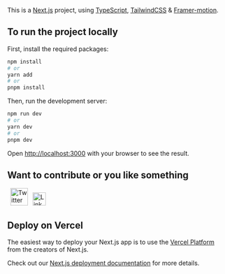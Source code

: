 This is a [Next.js](https://nextjs.org/) project, using [TypeScript](https://github.com/microsoft/TypeScript), [TailwindCSS](https://github.com/tailwindlabs/tailwindcss) & [Framer-motion](https://github.com/framer/motion). 

## To run the project locally
First, install the required packages:
```bash
npm install
# or
yarn add
# or
pnpm install
```
Then, run the development server:

```bash
npm run dev
# or
yarn dev
# or
pnpm dev
```

Open [http://localhost:3000](http://localhost:3000) with your browser to see the result.
## Want to contribute or you like something

&ensp;<a href="https://twitter.com/HaythemLaz" target="_blank"><img src="https://cdn.worldvectorlogo.com/logos/twitter-6.svg" title="Twitter" alt="Twitter Account" width="40"/></a> 
&ensp;<a href="https://www.linkedin.com/in/haythem-lazaar/" target="_blank"><img src="https://cdn.worldvectorlogo.com/logos/linkedin-icon-2.svg" title="Linkedin" alt="Linkedin Account" width="30"/></a>


## Deploy on Vercel

The easiest way to deploy your Next.js app is to use the [Vercel Platform](https://vercel.com/new?utm_medium=default-template&filter=next.js&utm_source=create-next-app&utm_campaign=create-next-app-readme) from the creators of Next.js.

Check out our [Next.js deployment documentation](https://nextjs.org/docs/deployment) for more details.
